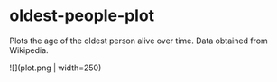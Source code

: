 # oldest-people-plot

Plots the age of the oldest person alive over time. Data obtained from Wikipedia. 


![](plot.png | width=250)

